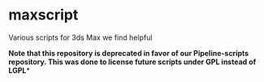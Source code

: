 # maxscript
Various scripts for 3ds Max we find helpful

**Note that this repository is deprecated in favor of our Pipeline-scripts repository. This was done to license future scripts under GPL instead of LGPL***
